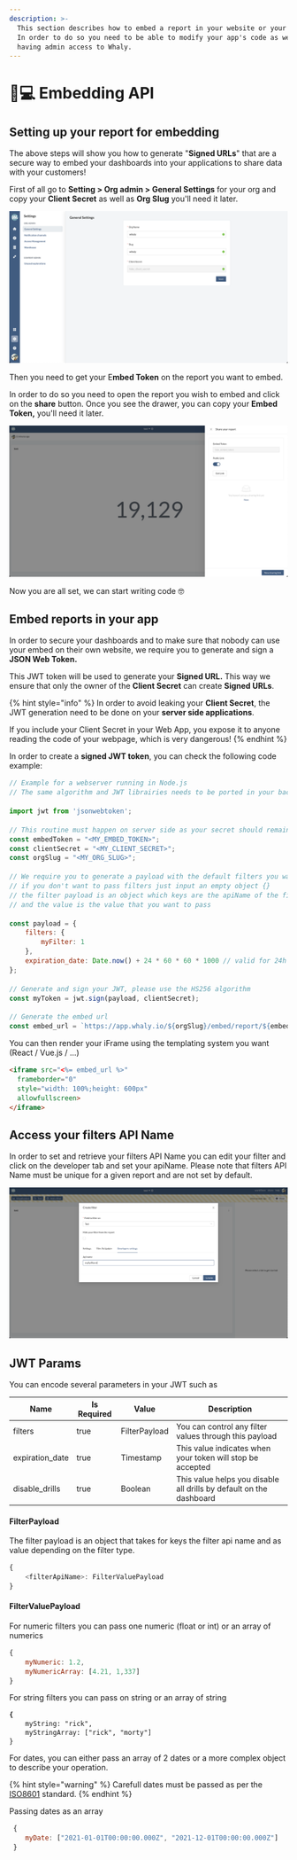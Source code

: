 ```yaml
---
description: >-
  This section describes how to embed a report in your website or your webapp.
  In order to do so you need to be able to modify your app's code as well as
  having admin access to Whaly.
---
```


# 👩💻 Embedding API

## Setting up your report for embedding

The above steps will show you how to generate "**Signed URLs**" that are a secure way to embed your dashboards into your applications to share data with your customers!

First of all go to **Setting > Org admin > General Settings** for your org and copy your **Client Secret** as well as **Org Slug** you'll need it later.

![Getting your client secret](<../.gitbook/assets/image (218).png>)

Then you need to get your E**mbed Token** on the report you want to embed.&#x20;

In order to do so you need to open the report you wish to embed and click on the **share** button. Once you see the drawer, you can copy your **Embed Token,** you'll need it later.

![Get your embed token](<../.gitbook/assets/image (184).png>)

Now you are all set, we can start writing code 🤓

## Embed reports in your app

In order to secure your dashboards and to make sure that nobody can use your embed on their own website, we require you to generate and sign a **JSON Web Token.**

This JWT token will be used to generate your **Signed URL.** This way we ensure that only the owner of the **Client Secret** can create **Signed URLs**.

{% hint style="info" %}
In order to avoid leaking your **Client Secret**, the JWT generation need to be done on your **server side applications**.

If you include your Client Secret in your Web App, you expose it to anyone reading the code of your webpage, which is very dangerous!
{% endhint %}

In order to create a **signed JWT token**, you can check the following code example:

```javascript
// Example for a webserver running in Node.js
// The same algorithm and JWT librairies needs to be ported in your backend programming language (PHP, Python, Go, ...))

import jwt from 'jsonwebtoken';

// This routine must happen on server side as your secret should remain secret
const embedToken = "<MY_EMBED_TOKEN>";
const clientSecret = "<MY_CLIENT_SECRET>";
const orgSlug = "<MY_ORG_SLUG>";

// We require you to generate a payload with the default filters you want to pass
// if you don't want to pass filters just input an empty object {}
// the filter payload is an object which keys are the apiName of the filter
// and the value is the value that you want to pass

const payload = {
    filters: { 
        myFilter: 1 
    }, 
    expiration_date: Date.now() + 24 * 60 * 60 * 1000 // valid for 24h
};

// Generate and sign your JWT, please use the HS256 algorithm
const myToken = jwt.sign(payload, clientSecret);

// Generate the embed url
const embed_url = `https://app.whaly.io/${orgSlug}/embed/report/${embedToken}?token=${myToken}`
```

You can then render your iFrame using the templating system you want (React / Vue.js / ...)

```html
<iframe src="<%= embed_url %>" 
  frameborder="0" 
  style="width: 100%;height: 600px" 
  allowfullscreen>
</iframe>
```

## Access your filters API Name

In order to set and retrieve your filters API Name you can edit your filter and click on the developer tab and set your apiName. Please note that filters API Name must be unique for a given report and are not set by default.

![Setting an API Name](<../.gitbook/assets/image (180).png>)

## JWT Params

You can encode several parameters in your JWT such as

| Name             | Is Required | Value         | Description                                                         |
| ---------------- | ----------- | ------------- | ------------------------------------------------------------------- |
| filters          | true        | FilterPayload | You can control any filter values through this payload              |
| expiration\_date | true        | Timestamp     | This value indicates when your token will stop be accepted          |
| disable\_drills  | true        | Boolean       | This value helps you disable all drills by default on the dashboard |

#### FilterPayload

The filter payload is an object that takes for keys the filter api name and as value depending on the filter type.

```javascript
{
    <filterApiName>: FilterValuePayload
}
```

#### FilterValuePayload

For numeric filters you can pass one numeric (float or int) or an array of numerics

```javascript
{
    myNumeric: 1.2,
    myNumericArray: [4.21, 1,337]
}
```

For string filters you can pass on string or an array of string

<pre class="language-javascript"><code class="lang-javascript"><strong>{
</strong>    myString: "rick",
    myStringArray: ["rick", "morty"]
}
</code></pre>

For dates, you can either pass an array of 2 dates or a more complex object to describe your operation.&#x20;

{% hint style="warning" %}
Carefull dates must be passed as per the [ISO8601](https://en.wikipedia.org/wiki/ISO\_8601) standard.
{% endhint %}

Passing dates as an array

```javascript
 {
    myDate: ["2021-01-01T00:00:00.000Z", "2021-12-01T00:00:00.000Z"] 
 }
```

